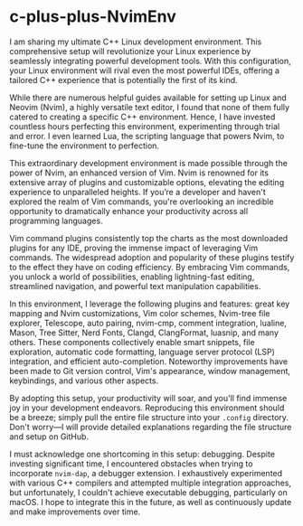 # c-plus-plus-NvimEnv
I am sharing my ultimate C++ Linux development environment. This comprehensive setup will revolutionize your Linux experience by seamlessly integrating powerful development tools. With this configuration, your Linux environment will rival even the most powerful IDEs, offering a tailored C++ experience that is potentially the first of its kind.

While there are numerous helpful guides available for setting up Linux and Neovim (Nvim), a highly versatile text editor, I found that none of them fully catered to creating a specific C++ environment. Hence, I have invested countless hours perfecting this environment, experimenting through trial and error. I even learned Lua, the scripting language that powers Nvim, to fine-tune the environment to perfection. 

This extraordinary development environment is made possible through the power of Nvim, an enhanced version of Vim. Nvim is renowned for its extensive array of plugins and customizable options, elevating the editing experience to unparalleled heights. If you’re a developer and haven't explored the realm of Vim commands, you're overlooking an incredible opportunity to dramatically enhance your productivity across all programming languages.

Vim command plugins consistently top the charts as the most downloaded plugins for any IDE, proving the immense impact of leveraging Vim commands. The widespread adoption and popularity of these plugins testify to the effect they have on coding efficiency. By embracing Vim commands, you unlock a world of possibilities, enabling lightning-fast editing, streamlined navigation, and powerful text manipulation capabilities.

In this environment, I leverage the following plugins and features: great key mapping and Nvim customizations, Vim color schemes, Nvim-tree file explorer, Telescope, auto pairing, nvim-cmp, comment integration, lualine, Mason, Tree Sitter, Nerd Fonts, Clangd, ClangFormat, luasnip, and many others. These components collectively enable smart snippets, file exploration, automatic code formatting, language server protocol (LSP) integration, and efficient auto-completion. Noteworthy improvements have been made to Git version control, Vim's appearance, window management, keybindings, and various other aspects. 

By adopting this setup, your productivity will soar, and you'll find immense joy in your development endeavors. Reproducing this environment should be a breeze; simply pull the entire file structure into your `.config` directory. Don't worry—I will provide detailed explanations regarding the file structure and setup on GitHub.

I must acknowledge one shortcoming in this setup: debugging. Despite investing significant time, I encountered obstacles when trying to incorporate `nvim-dap`, a debugger extension. I exhaustively experimented with various C++ compilers and attempted multiple integration approaches, but unfortunately, I couldn't achieve executable debugging, particularly on macOS. I hope to integrate this in the future, as well as continuously update and make improvements over time.

